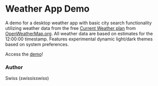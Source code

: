 # Weather App Demo
A demo for a desktop weather app with basic city search functionality utilizing weather data from the free [Current Weather plan](https://openweathermap.org/current) from [OpenWeatherMap.org](https://openweathermap.org/). All weather data are based on estimates for the 12:00:00 timestamp. Features experimental dynamic light/dark themes based on system preferences.

Access the [demo](https://github.io/solswiss/weather-app-demo)!

### Author
Swiss (_swississwiss_)
